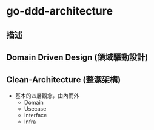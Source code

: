 # go-ddd-architecture

## 描述

## Domain Driven Design (領域驅動設計)

## Clean-Architecture (整潔架構)
 - 基本的四層觀念，由內而外
    - Domain
    - Usecase
    - Interface
    - Infra
